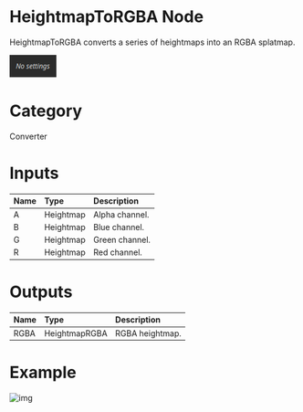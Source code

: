 
HeightmapToRGBA Node
====================


HeightmapToRGBA converts a series of heightmaps into an RGBA splatmap.



![img](../../images/nodes/HeightmapToRGBA_settings.png)


# Category


Converter
# Inputs

|Name|Type|Description|
| :--- | :--- | :--- |
|A|Heightmap|Alpha channel.|
|B|Heightmap|Blue channel.|
|G|Heightmap|Green channel.|
|R|Heightmap|Red channel.|

# Outputs

|Name|Type|Description|
| :--- | :--- | :--- |
|RGBA|HeightmapRGBA|RGBA heightmap.|

# Example


![img](../../images/nodes/HeightmapToRGBA.png)

